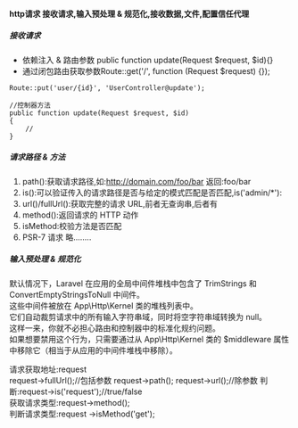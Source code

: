 #### http请求 接收请求,输入预处理 & 规范化,接收数据,文件,配置信任代理
##### 接收请求  
* 依赖注入 & 路由参数 public function update(Request $request, $id){}
* 通过闭包路由获取参数Route::get('/', function (Request $request) {});  

```
Route::put('user/{id}', 'UserController@update');

//控制器方法
public function update(Request $request, $id)
{
	//
}
```


##### 请求路径 & 方法
1. path():获取请求路径,如:http://domain.com/foo/bar 返回:foo/bar
2. is():可以验证传入的请求路径是否与给定的模式匹配是否匹配,is('admin/*'):
3. url()/fullUrl():获取完整的请求 URL,前者无查询串,后者有
4. method():返回请求的 HTTP 动作
5. isMethod:校验方法是否匹配
6. PSR-7 请求 略........

##### 输入预处理 & 规范化  
默认情况下，Laravel 在应用的全局中间件堆栈中包含了 TrimStrings 和 ConvertEmptyStringsToNull 中间件。  
这些中间件被放在 App\Http\Kernel 类的堆栈列表中。  
它们自动裁剪请求中的所有输入字符串域，同时将空字符串域转换为 null。  
这样一来，你就不必担心路由和控制器中的标准化规约问题。  
如果想要禁用这个行为，只需要通过从 App\Http\Kernel 类的 $middleware 属性中移除它（相当于从应用的中间件堆栈中移除）。









请求获取地址:request  
request->fullUrl();//包括参数  request->path(); request->url();//除参数
判断:request->is('request');//true/false  
获取请求类型:request->method();  
判断请求类型:request ->isMethod('get');